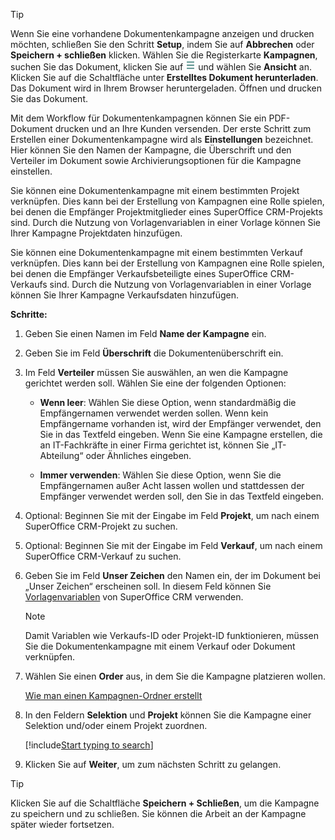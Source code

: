 <!-- markdownlint-disable-file MD041 -->
> [!TIP]
> Wenn Sie eine vorhandene Dokumentenkampagne anzeigen und drucken möchten, schließen Sie den Schritt **Setup**, indem Sie auf **Abbrechen** oder **Speichern + schließen** klicken. Wählen Sie die Registerkarte **Kampagnen**, suchen Sie das Dokument, klicken Sie auf ![Symbol][img1] und wählen Sie **Ansicht** an. Klicken Sie auf die Schaltfläche unter **Erstelltes Dokument herunterladen**. Das Dokument wird in Ihrem Browser heruntergeladen. Öffnen und drucken Sie das Dokument.

Mit dem Workflow für Dokumentenkampagnen können Sie ein PDF-Dokument drucken und an Ihre Kunden versenden. Der erste Schritt zum Erstellen einer Dokumentenkampagne wird als **Einstellungen** bezeichnet. Hier können Sie den Namen der Kampagne, die Überschrift und den Verteiler im Dokument sowie Archivierungsoptionen für die Kampagne einstellen.

Sie können eine Dokumentenkampagne mit einem bestimmten Projekt verknüpfen. Dies kann bei der Erstellung von Kampagnen eine Rolle spielen, bei denen die Empfänger Projektmitglieder eines SuperOffice CRM-Projekts sind. Durch die Nutzung von Vorlagenvariablen in einer Vorlage können Sie Ihrer Kampagne Projektdaten hinzufügen.

Sie können eine Dokumentenkampagne mit einem bestimmten Verkauf verknüpfen. Dies kann bei der Erstellung von Kampagnen eine Rolle spielen, bei denen die Empfänger Verkaufsbeteiligte eines SuperOffice CRM-Verkaufs sind. Durch die Nutzung von Vorlagenvariablen in einer Vorlage können Sie Ihrer Kampagne Verkaufsdaten hinzufügen.

**Schritte:**

1. Geben Sie einen Namen im Feld **Name der Kampagne** ein.

2. Geben Sie im Feld **Überschrift** die Dokumentenüberschrift ein.

3. Im Feld **Verteiler** müssen Sie auswählen, an wen die Kampagne gerichtet werden soll. Wählen Sie eine der folgenden Optionen:

    * **Wenn leer**: Wählen Sie diese Option, wenn standardmäßig die Empfängernamen verwendet werden sollen. Wenn kein Empfängername vorhanden ist, wird der Empfänger verwendet, den Sie in das Textfeld eingeben. Wenn Sie eine Kampagne erstellen, die an IT-Fachkräfte in einer Firma gerichtet ist, können Sie „IT-Abteilung“ oder Ähnliches eingeben.

    * **Immer verwenden**: Wählen Sie diese Option, wenn Sie die Empfängernamen außer Acht lassen wollen und stattdessen der Empfänger verwendet werden soll, den Sie in das Textfeld eingeben.

4. Optional: Beginnen Sie mit der Eingabe im Feld **Projekt**, um nach einem SuperOffice CRM-Projekt zu suchen.

5. Optional: Beginnen Sie mit der Eingabe im Feld **Verkauf**, um nach einem SuperOffice CRM-Verkauf zu suchen.

6. Geben Sie im Feld **Unser Zeichen** den Namen ein, der im Dokument bei „Unser Zeichen“ erscheinen soll. In diesem Feld können Sie [Vorlagenvariablen][1] von SuperOffice CRM verwenden.

    > [!NOTE]
    > Damit Variablen wie Verkaufs-ID oder Projekt-ID funktionieren, müssen Sie die Dokumentenkampagne mit einem Verkauf oder Dokument verknüpfen.

7. Wählen Sie einen **Order** aus, in dem Sie die Kampagne platzieren wollen.

    [Wie man einen Kampagnen-Ordner erstellt][19]

8. In den Feldern **Selektion** und **Projekt** können Sie die Kampagne einer Selektion und/oder einem Projekt zuordnen.

    [!include[Start typing to search](type-to-search.md)]

9. Klicken Sie auf **Weiter**, um zum nächsten Schritt zu gelangen.

> [!TIP]
> Klicken Sie auf die Schaltfläche **Speichern + Schließen**, um die Kampagne zu speichern und zu schließen. Sie können die Arbeit an der Kampagne später wieder fortsetzen.

<!-- Referenced links -->
[1]: ../../../../../../en/document/templates/variables/index.md
[19]: ../../../../learn/create-folder.md

<!-- Referenced images -->
[img1]: ../../../../../../media/icons/btn-menu.png
